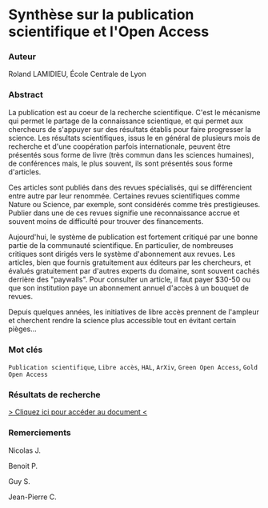 # Synthèse sur la publication scientifique et l'Open Access

### Auteur

Roland LAMIDIEU, École Centrale de Lyon

### Abstract

La publication est au coeur de la recherche scientifique. C'est le mécanisme qui permet le partage de la connaissance scientique, et qui permet aux chercheurs de s'appuyer sur des résultats établis pour faire progresser la science. Les résultats scientifiques, issus le en général de plusieurs mois de recherche et d'une coopération parfois internationale, peuvent être présentés sous forme de livre (très commun dans les sciences humaines), de conférences mais, le plus souvent, ils sont présentés sous forme d'articles.

Ces articles sont publiés dans des revues spécialisés, qui se différencient entre autre par leur renommée. Certaines revues scientifiques comme Nature ou Science, par exemple, sont considérés comme très prestigieuses. Publier dans une de ces revues signifie une reconnaissance accrue et souvent moins de difficulté pour trouver des financements.

Aujourd'hui, le système de publication est fortement critiqué par une bonne partie de la communauté scientifique. En particulier, de nombreuses critiques sont dirigés vers le système d'abonnement aux revues. Les articles, bien que fournis gratuitement aux éditeurs par les chercheurs, et évalués gratuitement par d'autres experts du domaine, sont souvent cachés derrière des "paywalls". Pour consulter un article, il faut payer $30-50 ou que son institution paye un abonnement annuel d'accès à un bouquet de revues.

Depuis quelques années, les initiatives de libre accès prennent de l'ampleur et cherchent rendre la science plus accessible tout en évitant certain pièges...

### Mot clés

`Publication scientifique`, `Libre accès`, `HAL`, `ArXiv`, `Green Open Access`, `Gold Open Access`

### Résultats de recherche

[> Cliquez ici pour accéder au document <](payement.md)

### Remerciements

Nicolas J.

Benoit P.

Guy S.

Jean-Pierre C.
